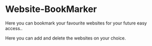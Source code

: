 # Website-BookMarker

Here you can bookmark your favourite websites for your future easy access..

Here you can add and delete the websites on your choice.

